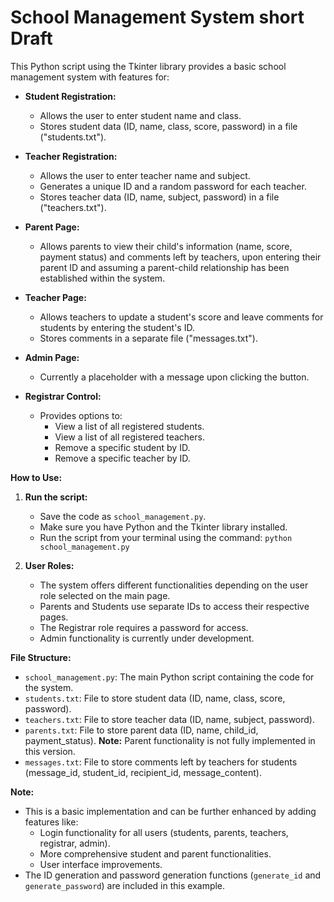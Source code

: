 # School Management System short Draft

This Python script using the Tkinter library provides a basic school management system with features for:

* **Student Registration:**
    * Allows the user to enter student name and class.
    * Stores student data (ID, name, class, score, password) in a file ("students.txt").

* **Teacher Registration:**
    * Allows the user to enter teacher name and subject.
    * Generates a unique ID and a random password for each teacher.
    * Stores teacher data (ID, name, subject, password) in a file ("teachers.txt").

* **Parent Page:**
    * Allows parents to view their child's information (name, score, payment status) and comments left by teachers, upon entering their parent ID and assuming a parent-child relationship has been established within the system.

* **Teacher Page:**
    * Allows teachers to update a student's score and leave comments for students by entering the student's ID.
    * Stores comments in a separate file ("messages.txt").

* **Admin Page:**
    * Currently a placeholder with a message upon clicking the button.

* **Registrar Control:**
    * Provides options to:
        * View a list of all registered students.
        * View a list of all registered teachers.
        * Remove a specific student by ID.
        * Remove a specific teacher by ID.

**How to Use:**

1. **Run the script:**
    * Save the code as `school_management.py`.
    * Make sure you have Python and the Tkinter library installed.
    * Run the script from your terminal using the command: `python school_management.py`

2. **User Roles:**
    * The system offers different functionalities depending on the user role selected on the main page.
    * Parents and Students use separate IDs to access their respective pages. 
    * The Registrar role requires a password for access.
    * Admin functionality is currently under development.

**File Structure:**

* `school_management.py`: The main Python script containing the code for the system.
* `students.txt`: File to store student data (ID, name, class, score, password).
* `teachers.txt`: File to store teacher data (ID, name, subject, password).
* `parents.txt`: File to store parent data (ID, name, child_id, payment_status).  **Note:** Parent functionality is not fully implemented in this version.
* `messages.txt`: File to store comments left by teachers for students (message_id, student_id, recipient_id, message_content).

**Note:**

* This is a basic implementation and can be further enhanced by adding features like:
    * Login functionality for all users (students, parents, teachers, registrar, admin).
    * More comprehensive student and parent functionalities.
    * User interface improvements.
* The ID generation and password generation functions (`generate_id` and `generate_password`) are included in this example.
